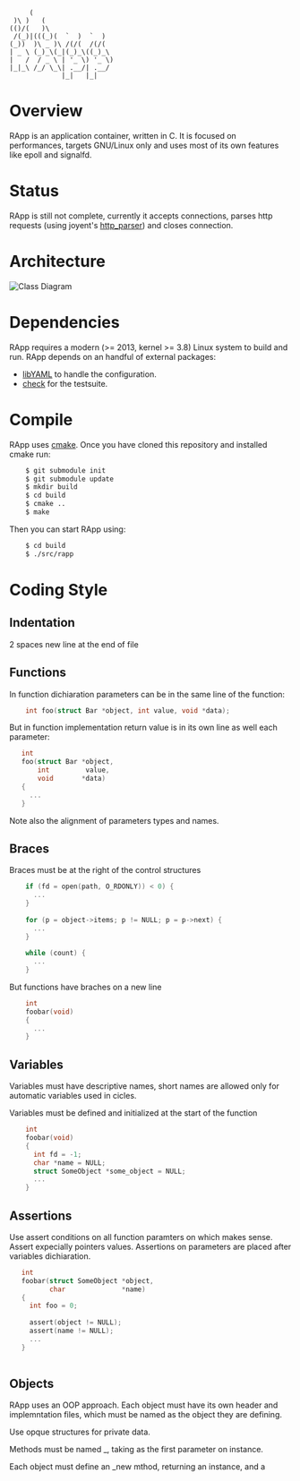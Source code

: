          (
     )\ )   (
    (()/(   )\
     /(_)|(((_)(  `  )  `  )
    (_))  )\ _ )\ /(/(  /(/(
    | _ \ (_)_\(_|(_)_\((_)_\
    |   /  / _ \ | '_ \) '_ \)
    |_|_\ /_/ \_\| .__/| .__/
                 |_|   |_|


Overview
========
RApp is an application container, written in C.
It is focused on performances, targets GNU/Linux only and uses most of its own
features like epoll and signalfd.


Status
======
RApp is still not complete, currently it accepts connections, parses http
requests (using joyent's [http_parser](https://github.com/joyent/http-parser))
and closes connection.


Architecture
============
![Class Diagram](http://yuml.me/f8c29e8b)


Dependencies
============
RApp requires a modern (>= 2013, kernel >= 3.8) Linux system to build and run.
RApp depends on an handful of external packages:

* [libYAML](http://pyyaml.org/wiki/LibYAML) to handle the configuration.
* [check](http://check.sf.net) for the testsuite.


Compile
=======
RApp uses [cmake](http://www.cmake.org/). Once you have cloned this repository
and installed cmake run:
```bash
    $ git submodule init
    $ git submodule update
    $ mkdir build
    $ cd build
    $ cmake ..
    $ make
```
Then you can start RApp using:
```bash
    $ cd build
    $ ./src/rapp
```

Coding Style
============

Indentation
-----------
2 spaces
new line at the end of file

Functions
---------
In function dichiaration parameters can be in the same line of the function:

```c
    int foo(struct Bar *object, int value, void *data);
```

But in function implementation return value is in its own line as well each parameter:

```c
   int
   foo(struct Bar *object,
       int         value,
       void       *data)
   {
     ...
   }
```

Note also the alignment of parameters types and names.

Braces
------
Braces must be at the right of the control structures

```c
    if (fd = open(path, O_RDONLY)) < 0) {
      ...
    }
    
    for (p = object->items; p != NULL; p = p->next) {
      ...
    }
    
    while (count) {
      ...
    }
```

But functions have braches on a new line

```c
    int
    foobar(void)
    {
      ...
    }
```

Variables
---------
Variables must have descriptive names, short names are allowed only for
automatic variables used in cicles.

Variables must be defined and initialized at the start of the function

```c
    int
    foobar(void)
    {
      int fd = -1;
      char *name = NULL;
      struct SomeObject *some_object = NULL;
      ...
    }
```

Assertions
----------
Use assert conditions on all function paramters on which makes sense. Assert expecially
pointers values.
Assertions on parameters are placed after variables dichiaration.

```c
   int
   foobar(struct SomeObject *object, 
          char              *name)
   {
     int foo = 0;
     
     assert(object != NULL);
     assert(name != NULL);
     ...
   }
   
```

Objects
-------
RApp uses an OOP approach. Each object must have its own header and implemntation files, which must be named as the object they are defining.

Use opque structures for private data.

Methods must be named <object>_<action>, taking as the first parameter on <object> instance.

Each object must define an <object>_new mthod, returning an <object> instance, and a <object>_destroy method,
returning void and taking an <object> instance as the only parameter.


```c
   struct SomeObject;
   
   struct SomeObject *some_object_new(void);
   void some_object_destroy(struct SomeObject *some_object);
   
   void some_object_do_action(struct SomeObject *some_object, int foo);
```

Includes
--------
Includes should be grouped by scope, divided by one empty line.
System includes must come first, applications ones after.


```c
   #include <stdlib.h>
   #include <string.h>
   
   #include <sys/types.h>
   #include <sys/stat.h>

   #include "someotherobject.h"
   #include "someobject.h"
```

License
=======
RApp is realeased under the GPLv2.
